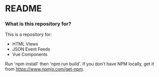 # README #

### What is this repository for? ###

This is a repository for:

* HTML Views
* JSON Event Feeds
* Vue Components

Run 'npm install' then 'npm run build'.  If you don't have NPM locally, get it from https://www.npmjs.com/get-npm.
